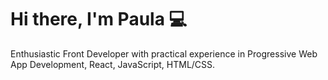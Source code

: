 # Hi there, I'm Paula 💻
Enthusiastic Front Developer with practical experience in Progressive Web App Development, React, JavaScript, HTML/CSS. 
